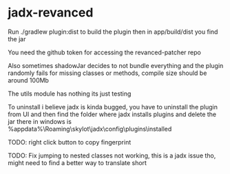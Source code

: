 # jadx-revanced

Run ./gradlew plugin:dist to build the plugin then in app/build/dist you find the jar

You need the github token for accessing the revanced-patcher repo

Also sometimes shadowJar decides to not bundle everything and the plugin randomly fails for missing classes or methods, compile size should be around 100Mb

The utils module has nothing its just testing

To uninstall i believe jadx is kinda bugged, you have to uninstall the plugin from UI and then find the folder where jadx installs plugins and delete the jar there in windows is %appdata%\Roaming\skylot\jadx\config\plugins\installed


TODO: right click button to copy fingerprint

TODO: Fix jumping to nested classes not working, this is a jadx issue tho, might need to find a better way to translate short 
